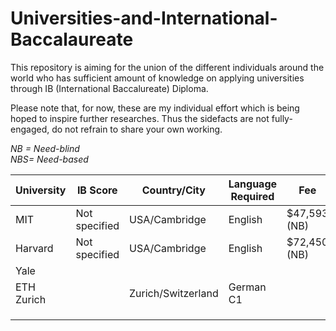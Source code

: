 # Universities-and-International-Baccalaureate
This repository is aiming for the union of the different individuals around the world who has sufficient amount of knowledge on applying universities through IB (International Baccalureate) Diploma.

Please note that, for now, these are my individual effort which is being hoped to inspire further researches. Thus the sidefacts are not fully-engaged, do not refrain to share your own working.

*NB = Need-blind                            
NBS= Need-based*

|University |    IB Score    | Country/City  | Language Required |     Fee      | Application | Scholarship |
|---|---|---|---|---|---|---|
|    MIT     | Not specified  | USA/Cambridge |      English     | $47,593 (NB) | Need-blind  | Only Need-blind |
|  Harvard   | Not specified  | USA/Cambridge |      English     | $72,450 (NB) | Need-blind  | Only Need-blind |
|    Yale    |  |  |  |  |
| ETH Zurich |  | Zurich/Switzerland | German C1  |  | Need-blind | Varying |
|  |  |  |  |  |
|  |  |  |  |  |
|  |  |  |  |  |
